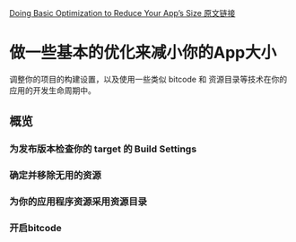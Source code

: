 [Doing Basic Optimization to Reduce Your App’s Size 原文链接](https://developer.apple.com/documentation/xcode/reducing_your_app_s_size/doing_basic_optimization_to_reduce_your_app_s_size?language=objc)

# 做一些基本的优化来减小你的App大小

调整你的项目的构建设置，以及使用一些类似 bitcode 和 资源目录等技术在你的应用的开发生命周期中。

## 概览

### 为发布版本检查你的 target 的 Build Settings

### 确定并移除无用的资源

### 为你的应用程序资源采用资源目录

### 开启bitcode